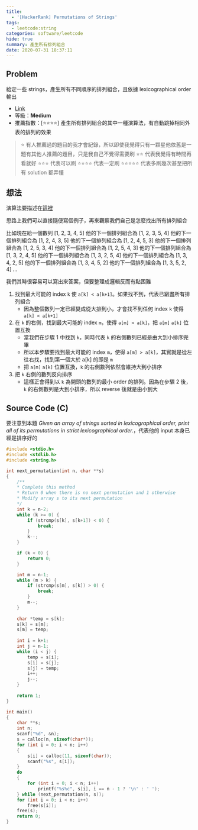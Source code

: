 ```yaml
---
title:
  - '[HackerRank] Permutations of Strings'
tags:
  - leetcode:string
categories: software/leetcode
hide: true
summary: 產生所有排列組合
date: 2020-07-31 18:37:11
---
```


## Problem

給定一些 strings，產生所有不同順序的排列組合，且依據 lexicographical order 輸出

* [Link](https://www.hackerrank.com/challenges/permutations-of-strings/problem)
* 等級：**Medium**
* 推薦指數：[:star::star::star::star:] 產生所有排列組合的其中一種演算法，有自動跳掉相同外表的排列的效果

> :star: 有人推薦過的題目的我才會紀錄，所以即使我覺得只有一顆星他依舊是一題有其他人推薦的題目，只是我自己不覺得需要刷
> :star::star: 代表我覺得有時間再看就好
> :star::star::star: 代表可以刷
> :star::star::star::star: 代表一定刷
> :star::star::star::star::star: 代表多刷幾次甚至把所有 solution 都弄懂

## 想法

演算法要描述在[這裡](https://en.wikipedia.org/wiki/Permutation#Generation_in_lexicographic_order)

思路上我們可以直接隨便寫個例子，再來觀察我們自己是怎麼找出所有排列組合

比如現在給一個數列 [1, 2, 3, 4, 5]
他的下一個排列組合為 [1, 2, 3, 5, 4]
他的下一個排列組合為 [1, 2, 4, 3, 5]
他的下一個排列組合為 [1, 2, 4, 5, 3]
他的下一個排列組合為 [1, 2, 5, 3, 4]
他的下一個排列組合為 [1, 2, 5, 4, 3]
他的下一個排列組合為 [1, 3, 2, 4, 5]
他的下一個排列組合為 [1, 3, 2, 5, 4]
他的下一個排列組合為 [1, 3, 4, 2, 5]
他的下一個排列組合為 [1, 3, 4, 5, 2]
他的下一個排列組合為 [1, 3, 5, 2, 4]
...

我們其時很容易可以寫出來答案，但要整理成邏輯反而有點困難

1. 找到最大可能的 index `k` 使 `a[k] < a[k+1]`。如果找不到，代表已窮盡所有排列組合
    * 因為整個數列一定已經變成從大排到小，才會找不到任何 index `k` 使得 `a[k] < a[k+1]`
2. 在 `k` 的右側，找到最大可能的 index `m`，使得 `a[m] > a[k]`，把 `a[m]` `a[k]` 位置互換
    * 當我們在步驟 1 中找到 `k`，同時代表 `k` 的右側數列已經是由大到小排序完畢
    * 所以本步驟要找到最大可能的 index `m`，使得 `a[m] > a[k]`，其實就是從左往右找，找到第一個大於 a[k] 的即是 `m`
    * 把 `a[m]` `a[k]` 位置互換，`k` 的右側數列依然會維持大到小排序
3. 把 `k` 右側的數列反向排序
    * 這樣正會得到以 `k` 為開頭的數列的最小 order 的排列。因為在步驟 2 後，`k` 的右側數列是大到小排序，所以 reverse 後就是由小到大

## Source Code (C)

要注意到本題 *Given an array of strings sorted in lexicographical order, print all of its permutations in strict lexicographical order.*，代表他的 input 本身已經是排序好的

``` c
#include <stdio.h>
#include <stdlib.h>
#include <string.h>

int next_permutation(int n, char **s)
{
	/**
	* Complete this method
	* Return 0 when there is no next permutation and 1 otherwise
	* Modify array s to its next permutation
	*/
    int k = n-2;
    while (k >= 0) {
        if (strcmp(s[k], s[k+1]) < 0) {
            break;
        }
        k--;
    }

    if (k < 0) {
        return 0;
    }

    int m = n-1;
    while (m > k) {
        if (strcmp(s[m], s[k]) > 0) {
            break;
        }
        m--;
    }
    
    char *temp = s[k];
    s[k] = s[m];
    s[m] = temp;
    
    int i = k+1;
    int j = n-1;
    while (i < j) {
        temp = s[i];
        s[i] = s[j];
        s[j] = temp;
        i++;
        j--;
    }
    
    return 1;
}

int main()
{
	char **s;
	int n;
	scanf("%d", &n);
	s = calloc(n, sizeof(char*));
	for (int i = 0; i < n; i++)
	{
		s[i] = calloc(11, sizeof(char));
		scanf("%s", s[i]);
	}
	do
	{
		for (int i = 0; i < n; i++)
			printf("%s%c", s[i], i == n - 1 ? '\n' : ' ');
	} while (next_permutation(n, s));
	for (int i = 0; i < n; i++)
		free(s[i]);
	free(s);
	return 0;
}
```

